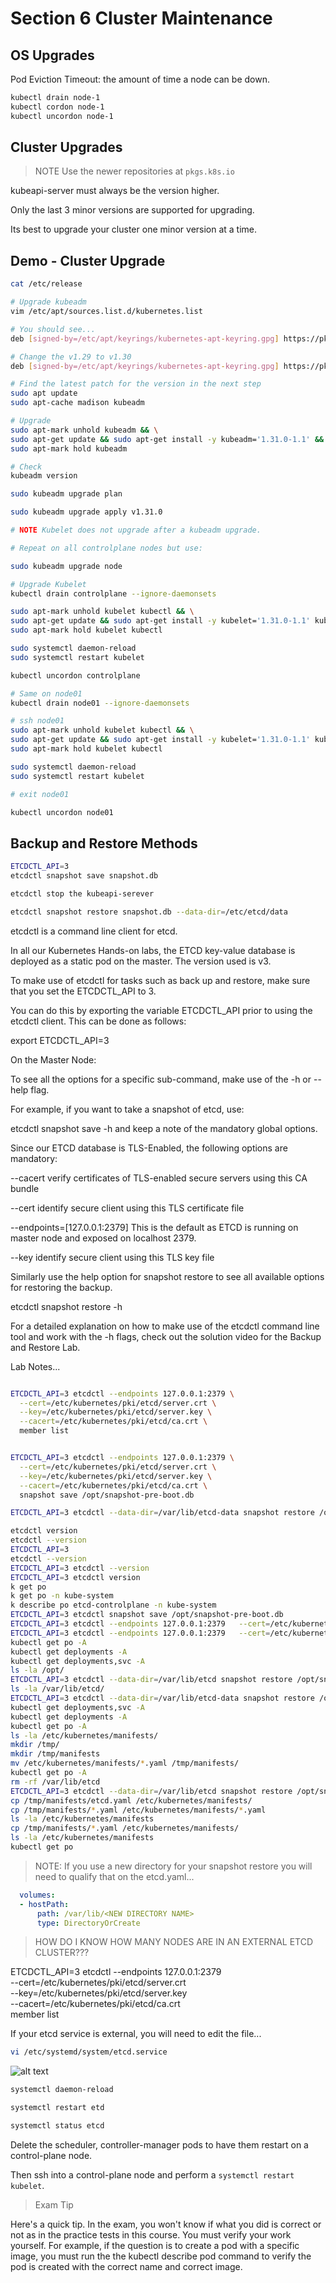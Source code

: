 # Section 6 Cluster Maintenance

## OS Upgrades

Pod Eviction Timeout: the amount of time a node can be down.

```bash
kubectl drain node-1
kubectl cordon node-1
kubectl uncordon node-1
```

## Cluster Upgrades

> NOTE Use the newer repositories at `pkgs.k8s.io`

kubeapi-server must always be the version higher.

Only the last 3 minor versions are supported for upgrading.

Its best to upgrade your cluster one minor version at a time.

## Demo - Cluster Upgrade

```sh
cat /etc/release
```

```sh
# Upgrade kubeadm
vim /etc/apt/sources.list.d/kubernetes.list

# You should see...
deb [signed-by=/etc/apt/keyrings/kubernetes-apt-keyring.gpg] https://pkgs.k8s.io/core:/stable:/v1.29/deb/ /

# Change the v1.29 to v1.30
deb [signed-by=/etc/apt/keyrings/kubernetes-apt-keyring.gpg] https://pkgs.k8s.io/core:/stable:/v1.30/deb/ /

# Find the latest patch for the version in the next step
sudo apt update
sudo apt-cache madison kubeadm

# Upgrade
sudo apt-mark unhold kubeadm && \
sudo apt-get update && sudo apt-get install -y kubeadm='1.31.0-1.1' && \
sudo apt-mark hold kubeadm

# Check
kubeadm version

sudo kubeadm upgrade plan

sudo kubeadm upgrade apply v1.31.0

# NOTE Kubelet does not upgrade after a kubeadm upgrade.

# Repeat on all controlplane nodes but use:

sudo kubeadm upgrade node

```

```bash
# Upgrade Kubelet
kubectl drain controlplane --ignore-daemonsets

sudo apt-mark unhold kubelet kubectl && \
sudo apt-get update && sudo apt-get install -y kubelet='1.31.0-1.1' kubectl='1.31.0-1.1' && \
sudo apt-mark hold kubelet kubectl

sudo systemctl daemon-reload
sudo systemctl restart kubelet

kubectl uncordon controlplane

# Same on node01
kubectl drain node01 --ignore-daemonsets

# ssh node01
sudo apt-mark unhold kubelet kubectl && \
sudo apt-get update && sudo apt-get install -y kubelet='1.31.0-1.1' kubectl='1.31.0-1.1' && \
sudo apt-mark hold kubelet kubectl

sudo systemctl daemon-reload
sudo systemctl restart kubelet

# exit node01

kubectl uncordon node01

```


## Backup and Restore Methods

```sh
ETCDCTL_API=3
etcdctl snapshot save snapshot.db

etcdctl stop the kubeapi-serever

etcdctl snapshot restore snapshot.db --data-dir=/etc/etcd/data
```

etcdctl is a command line client for etcd.

In all our Kubernetes Hands-on labs, the ETCD key-value database is deployed as a static pod on the master. The version used is v3.

To make use of etcdctl for tasks such as back up and restore, make sure that you set the ETCDCTL_API to 3.

You can do this by exporting the variable ETCDCTL_API prior to using the etcdctl client. This can be done as follows:

export ETCDCTL_API=3

On the Master Node:

To see all the options for a specific sub-command, make use of the -h or --help flag.

For example, if you want to take a snapshot of etcd, use:

etcdctl snapshot save -h and keep a note of the mandatory global options.

Since our ETCD database is TLS-Enabled, the following options are mandatory:

--cacert                                                verify certificates of TLS-enabled secure servers using this CA bundle

--cert                                                    identify secure client using this TLS certificate file

--endpoints=[127.0.0.1:2379]          This is the default as ETCD is running on master node and exposed on localhost 2379.

--key                                                      identify secure client using this TLS key file


Similarly use the help option for snapshot restore to see all available options for restoring the backup.

etcdctl snapshot restore -h

For a detailed explanation on how to make use of the etcdctl command line tool and work with the -h flags, check out the solution video for the Backup and Restore Lab.

Lab Notes...

```sh

ETCDCTL_API=3 etcdctl --endpoints 127.0.0.1:2379 \
  --cert=/etc/kubernetes/pki/etcd/server.crt \
  --key=/etc/kubernetes/pki/etcd/server.key \
  --cacert=/etc/kubernetes/pki/etcd/ca.crt \
  member list


ETCDCTL_API=3 etcdctl --endpoints 127.0.0.1:2379 \
  --cert=/etc/kubernetes/pki/etcd/server.crt \
  --key=/etc/kubernetes/pki/etcd/server.key \
  --cacert=/etc/kubernetes/pki/etcd/ca.crt \
  snapshot save /opt/snapshot-pre-boot.db

ETCDCTL_API=3 etcdctl --data-dir=/var/lib/etcd-data snapshot restore /opt/snapshot-pre-boot.db

etcdctl version
etcdctl --version
ETCDCTL_API=3
etcdctl --version
ETCDCTL_API=3 etcdctl --version
ETCDCTL_API=3 etcdctl version
k get po
k get po -n kube-system
k describe po etcd-controlplane -n kube-system
ETCDCTL_API=3 etcdctl snapshot save /opt/snapshot-pre-boot.db
ETCDCTL_API=3 etcdctl --endpoints 127.0.0.1:2379   --cert=/etc/kubernetes/pki/etcd/server.crt   --key=/etc/kubernetes/pki/etcd/server.key   --cacert=/etc/kubernetes/pki/etcd/ca.crt   member list
ETCDCTL_API=3 etcdctl --endpoints 127.0.0.1:2379   --cert=/etc/kubernetes/pki/etcd/server.crt   --key=/etc/kubernetes/pki/etcd/server.key   --cacert=/etc/kubernetes/pki/etcd/ca.crt   snapshot save /opt/snapshot-pre-boot.db
kubectl get po -A
kubectl get deployments -A
kubectl get deployments,svc -A
ls -la /opt/
ETCDCTL_API=3 etcdctl --data-dir=/var/lib/etcd snapshot restore /opt/snapshot-pre-boot.db
ls -la /var/lib/etcd/
ETCDCTL_API=3 etcdctl --data-dir=/var/lib/etcd-data snapshot restore /opt/snapshot-pre-boot.db
kubectl get deployments,svc -A
kubectl get deployments -A
kubectl get po -A
ls -la /etc/kubernetes/manifests/
mkdir /tmp/
mkdir /tmp/manifests
mv /etc/kubernetes/manifests/*.yaml /tmp/manifests/
kubectl get po -A
rm -rf /var/lib/etcd
ETCDCTL_API=3 etcdctl --data-dir=/var/lib/etcd snapshot restore /opt/snapshot-pre-boot.db
cp /tmp/manifests/etcd.yaml /etc/kubernetes/manifests/
cp /tmp/manifests/*.yaml /etc/kubernetes/manifests/*.yaml
ls -la /etc/kubernetes/manifests
cp /tmp/manifests/*.yaml /etc/kubernetes/manifests/
ls -la /etc/kubernetes/manifests
kubectl get po
```

> NOTE: If you use a new directory for your snapshot restore you will need to qualify that on the etcd.yaml...

```yaml
  volumes:
  - hostPath:
      path: /var/lib/<NEW DIRECTORY NAME>
      type: DirectoryOrCreate
```

> HOW DO I KNOW HOW MANY NODES ARE IN AN EXTERNAL ETCD CLUSTER???

ETCDCTL_API=3 etcdctl --endpoints 127.0.0.1:2379 \
  --cert=/etc/kubernetes/pki/etcd/server.crt \
  --key=/etc/kubernetes/pki/etcd/server.key \
  --cacert=/etc/kubernetes/pki/etcd/ca.crt \
  member list

If your etcd service is external, you will  need to edit the file...

```sh
vi /etc/systemd/system/etcd.service
```

![alt text](./ETCD-ServiceConfig.png "ETCD External Service")

```sh
systemctl daemon-reload

systemctl restart etd

systemctl status etcd

```

Delete the scheduler, controller-manager pods to have them restart on a control-plane node.

Then ssh into a control-plane node and perform a `systemctl restart kubelet`.

> Exam Tip

Here's a quick tip. In the exam, you won't know if what you did is correct or not as in the practice tests in this course. You must verify your work yourself. For example, if the question is to create a pod with a specific image, you must run the the kubectl describe pod command to verify the pod is created with the correct name and correct image.